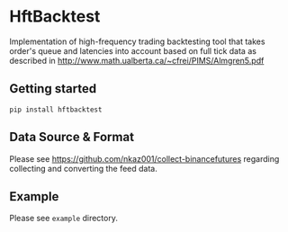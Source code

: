 # HftBacktest

Implementation of high-frequency trading backtesting tool that takes order's queue and latencies into account
based on full tick data as described in http://www.math.ualberta.ca/~cfrei/PIMS/Almgren5.pdf  

## Getting started
`pip install hftbacktest`


## Data Source & Format
Please see https://github.com/nkaz001/collect-binancefutures regarding collecting and converting the feed data.   
  
## Example
Please see `example` directory.
